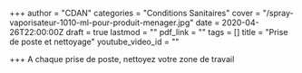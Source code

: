+++
author = "CDAN"
categories = "Conditions Sanitaires"
cover = "/spray-vaporisateur-1010-ml-pour-produit-menager.jpg"
date = 2020-04-26T22:00:00Z
draft = true
lastmod = ""
pdf_link = ""
tags = []
title = "Prise de poste et nettoyage"
youtube_video_id = ""

+++
A chaque prise de poste, nettoyez votre zone de travail